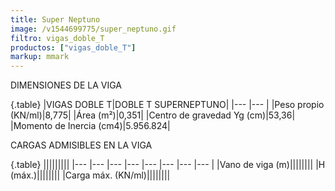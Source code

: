 ```yaml
---
title: Super Neptuno
image: /v1544699775/super_neptuno.gif
filtro: vigas_doble_T
productos: ["vigas_doble_T"]
markup: mmark
---
```


DIMENSIONES DE LA VIGA

{.table}
|VIGAS DOBLE T|DOBLE T SUPERNEPTUNO|
|--- |--- |
|Peso propio (KN/ml)|8,775|
|Área (m²)|0,351|
|Centro de gravedad Yg (cm)|53,36|
|Momento de Inercia (cm4)|5.956.824|


CARGAS ADMISIBLES EN LA VIGA

{.table}
|||||||||
|--- |--- |--- |--- |--- |--- |--- |--- |
|Vano de viga (m)||||||||
|H (máx.)||||||||
|Carga máx. (KN/ml)||||||||

